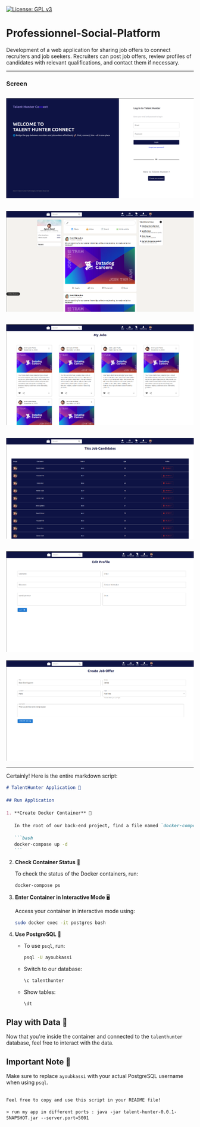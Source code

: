 [![License: GPL v3](https://img.shields.io/badge/License-GPL%20v3-blue.svg)](https://www.gnu.org/licenses/gpl-3.0)

# Professionnel-Social-Platform

Development of a web application for sharing job offers to connect recruiters and job seekers. Recruiters can post job offers, review profiles of candidates with relevant qualifications, and contact them if necessary.

---

<h3>Screen</h3>

## ![alt](screens/scr1.png)

## ![alt](screens/scr2.png)

## ![alt](screens/scr3.png)

## ![alt](screens/scr4.png)

## ![alt](screens/scr5.png)

![alt](screens/scr6.png)

---

Certainly! Here is the entire markdown script:

````markdown
# TalentHunter Application 🎯

## Run Application

1. **Create Docker Container** 🐳

   In the root of our back-end project, find a file named `docker-compose.yml`. Run the following command to start the Docker container:

   ```bash
   docker-compose up -d
   ```
````

2. **Check Container Status** 🚀

   To check the status of the Docker containers, run:

   ```bash
   docker-compose ps
   ```

3. **Enter Container in Interactive Mode** 🖥️

   Access your container in interactive mode using:

   ```bash
   sudo docker exec -it postgres bash
   ```

4. **Use PostgreSQL** 🐘

   - To use `psql`, run:

     ```bash
     psql -U ayoubkassi
     ```

   - Switch to our database:

     ```sql
     \c talenthunter
     ```

   - Show tables:

     ```sql
     \dt
     ```

## Play with Data 🎲

Now that you're inside the container and connected to the `talenthunter` database, feel free to interact with the data.

## Important Note 📝

Make sure to replace `ayoubkassi` with your actual PostgreSQL username when using `psql`.

```

Feel free to copy and use this script in your README file!

> run my app in different ports : java -jar talent-hunter-0.0.1-SNAPSHOT.jar --server.port=5001



```
